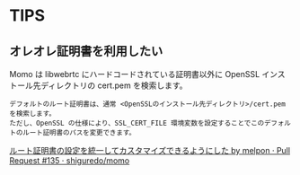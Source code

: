 # TIPS

## オレオレ証明書を利用したい

Momo は libwebrtc にハードコードされている証明書以外に OpenSSL インストール先ディレクトリの cert.pem を検索します。

```
デフォルトのルート証明書は、通常 <OpenSSLのインストール先ディレクトリ>/cert.pem を検索します。
ただし、OpenSSL の仕様により、SSL_CERT_FILE 環境変数を設定することでこのデフォルトのルート証明書のパスを変更できます。
```

[ルート証明書の設定を統一してカスタマイズできるようにした by melpon · Pull Request \#135 · shiguredo/momo](https://github.com/shiguredo/momo/pull/135)

